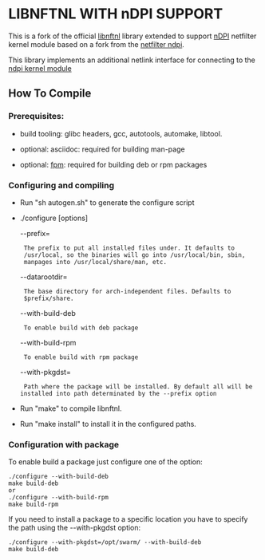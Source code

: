 # LIBNFTNL WITH nDPI SUPPORT
This is a fork of the official [libnftnl](https://git.netfilter.org/libnftnl/) library extended to support [nDPI](https://gitlab-internal.wildberries.ru/swarm/swarm/ndpi) netfilter kernel module based on a fork from the [netfilter ndpi](https://github.com/vel21ripn/nDPI).

This library implements an additional netlink interface for connecting to the [ndpi kernel module](https://gitlab-internal.wildberries.ru/swarm/swarm/ndpi)

## How To Compile
### Prerequisites:
  - build tooling: glibc headers, gcc, autotools, automake, libtool.

  - optional: asciidoc: required for building man-page

  - optional: [fpm](https://fpm.readthedocs.io/en/v1.15.1/index.html): required for building deb or rpm packages

### Configuring and compiling
 - Run "sh autogen.sh" to generate the configure script

 - ./configure [options]

    --prefix=

        The prefix to put all installed files under. It defaults to
        /usr/local, so the binaries will go into /usr/local/bin, sbin,
        manpages into /usr/local/share/man, etc.

    --datarootdir=

	    The base directory for arch-independent files. Defaults to
	    $prefix/share.

    --with-build-deb

	    To enable build with deb package

    --with-build-rpm

	    To enable build with rpm package

    --with-pkgdst=

	    Path where the package will be installed. By default all will be installed into path determinated by the --prefix option

 - Run "make" to compile libnftnl.
 - Run "make install" to install it in the configured paths.


### Configuration with package
 To enable build a package just configure one of the option:

	./configure --with-build-deb
	make build-deb
	or
	./configure --with-build-rpm
	make build-rpm
 If you need to install a package to a specific location
 you have to specify the path using the --with-pkgdst option:

	./configure --with-pkgdst=/opt/swarm/ --with-build-deb
	make build-deb
